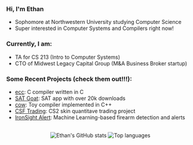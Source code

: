 ### Hi, I'm Ethan
- Sophomore at Northwestern University studying Computer Science
- Super interested in Computer Systems and Compilers right now!
### Currently, I am:
- TA for CS 213 (Intro to Computer Systems)
- CTO of Midwest Legacy Capital Group (M&A Business Broker startup)
### Some Recent Projects (check them out!!!):
- [ecc](https://github.com/ethan-prime/ecc): C compiler written in C
- [SAT Goat](https://github.com/ethan-prime/SAT-Goat): SAT app with over 20k downloads
- [cow](https://github.com/ethan-prime/cow): Toy compiler implemented in C++
- [CSF Trading](https://github.com/ethan-prime/csf-trading): CS2 skin quantitave trading project
- [IronSight Alert](https://github.com/ethan-prime/IronSight-Alert): Machine Learning-based firearm detection and alerts
<br>
<div align="center">
<img alt="Ethan's GitHub stats" src="https://github-readme-stats.vercel.app/api?username=ethan-prime&layout=compact&show_icons=true&hide_title=true&hide_rank=true&theme=dracula"/>
<img alt="Top languages" src="https://github-readme-stats.vercel.app/api/top-langs/?username=ethan-prime&layout=compact&&langs_count=6&theme=dracula&hide=jupyter%20notebook"/>
</div>
